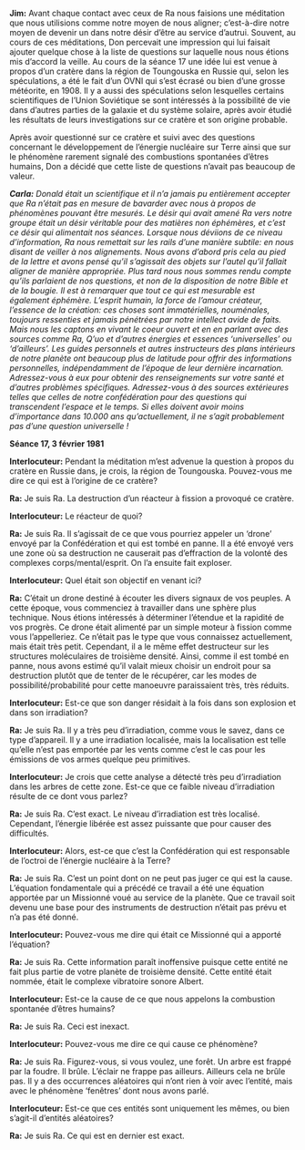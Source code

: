 <p><strong>Jim:</strong> Avant chaque contact avec ceux de Ra nous faisions une méditation que nous utilisions comme notre moyen de nous aligner; c’est-à-dire notre moyen de devenir un dans notre désir d’être au service d’autrui. Souvent, au cours de ces méditations, Don percevait une impression qui lui faisait ajouter quelque chose à la liste de questions sur laquelle nous nous étions mis d’accord la veille. Au cours de la séance 17 une idée lui est venue à propos d’un cratère dans la région de Toungouska en Russie qui, selon les spéculations, a été le fait d’un OVNI qui s’est écrasé ou bien d’une grosse météorite, en 1908. Il y a aussi des spéculations selon lesquelles certains scientifiques de l’Union Soviétique se sont intéressés à la possibilité de vie dans d’autres parties de la galaxie et du système solaire, après avoir étudié les résultats de leurs investigations sur ce cratère et son origine probable.</p>
<p>Après avoir questionné sur ce cratère et suivi avec des questions concernant le développement de l’énergie nucléaire sur Terre ainsi que sur le phénomène rarement signalé des combustions spontanées d’êtres humains, Don a décidé que cette liste de questions n’avait pas beaucoup de valeur.</p>
<p><em><strong>Carla:</strong> Donald était un scientifique et il n’a jamais pu entièrement accepter que Ra n’était pas en mesure de bavarder avec nous à propos de phénomènes pouvant être mesurés. Le désir qui avait amené Ra vers notre groupe était un désir véritable pour des matières non éphémères, et c’est ce désir qui alimentait nos séances. Lorsque nous déviions de ce niveau d’information, Ra nous remettait sur les rails d’une manière subtile: en nous disant de veiller à nos alignements. Nous avons d’abord pris cela au pied de la lettre et avons pensé qu’il s’agissait des objets sur l’autel qu’il fallait aligner de manière appropriée. Plus tard nous nous sommes rendu compte qu’ils parlaient de nos questions, et non de la disposition de notre Bible et de la bougie. Il est à remarquer que tout ce qui est mesurable est également éphémère. L’esprit humain, la force de l’amour créateur, l’essence de la création: ces choses sont immatérielles, nouménales, toujours ressenties et jamais pénétrées par notre intellect avide de faits. Mais nous les captons en vivant le coeur ouvert et en en parlant avec des sources comme Ra, Q’uo et d’autres énergies et essences ‘universelles’ ou ‘d’ailleurs’. Les guides personnels et autres instructeurs des plans intérieurs de notre planète ont beaucoup plus de latitude pour offrir des informations personnelles, indépendamment de l’époque de leur dernière incarnation. Adressez-vous à eux pour obtenir des renseignements sur votre santé et d’autres problèmes spécifiques. Adressez-vous à des sources extérieures telles que celles de notre confédération pour des questions qui transcendent l’espace et le temps. Si elles doivent avoir moins d’importance dans 10.000 ans qu’actuellement, il ne s’agit probablement pas d’une question universelle !</em></p>
<p><strong>Séance 17, 3 février 1981</strong></p>
<p><strong>Interlocuteur:</strong> Pendant la méditation m’est advenue la question à propos du cratère en Russie dans, je crois, la région de Toungouska. Pouvez-vous me dire ce qui est à l’origine de ce cratère?</p>
<p><strong>Ra:</strong> Je suis Ra. La destruction d’un réacteur à fission a provoqué ce cratère.</p>
<p><strong>Interlocuteur:</strong> Le réacteur de quoi?</p>
<p><strong>Ra:</strong> Je suis Ra. Il s’agissait de ce que vous pourriez appeler un ‘drone’ envoyé par la Confédération et qui est tombé en panne. Il a été envoyé vers une zone où sa destruction ne causerait pas d’effraction de la volonté des complexes corps/mental/esprit. On l’a ensuite fait exploser.</p>
<p><strong>Interlocuteur:</strong> Quel était son objectif en venant ici?</p>
<p><strong>Ra:</strong> C’était un drone destiné à écouter les divers signaux de vos peuples. A cette époque, vous commenciez à travailler dans une sphère plus technique. Nous étions intéressés à déterminer l’étendue et la rapidité de vos progrès. Ce drone était alimenté par un simple moteur à fission comme vous l’appelleriez. Ce n’était pas le type que vous connaissez actuellement, mais était très petit. Cependant, il a le même effet destructeur sur les structures moléculaires de troisième densité. Ainsi, comme il est tombé en panne, nous avons estimé qu’il valait mieux choisir un endroit pour sa destruction plutôt que de tenter de le récupérer, car les modes de possibilité/probabilité pour cette manoeuvre paraissaient très, très réduits.</p>
<p><strong>Interlocuteur:</strong> Est-ce que son danger résidait à la fois dans son explosion et dans son irradiation?</p>
<p><strong>Ra:</strong> Je suis Ra. Il y a très peu d’irradiation, comme vous le savez, dans ce type d’appareil. Il y a une irradiation localisée, mais la localisation est telle qu’elle n’est pas emportée par les vents comme c’est le cas pour les émissions de vos armes quelque peu primitives.</p>
<p><strong>Interlocuteur:</strong> Je crois que cette analyse a détecté très peu d’irradiation dans les arbres de cette zone. Est-ce que ce faible niveau d’irradiation résulte de ce dont vous parlez?</p>
<p><strong>Ra:</strong> Je suis Ra. C’est exact. Le niveau d’irradiation est très localisé. Cependant, l’énergie libérée est assez puissante que pour causer des difficultés.</p>
<p><strong>Interlocuteur:</strong> Alors, est-ce que c’est la Confédération qui est responsable de l’octroi de l’énergie nucléaire à la Terre?</p>
<p><strong>Ra:</strong> Je suis Ra. C’est un point dont on ne peut pas juger ce qui est la cause. L’équation fondamentale qui a précédé ce travail a été une équation apportée par un Missionné voué au service de la planète. Que ce travail soit devenu une base pour des instruments de destruction n’était pas prévu et n’a pas été donné.</p>
<p><strong>Interlocuteur:</strong> Pouvez-vous me dire qui était ce Missionné qui a apporté l’équation?</p>
<p><strong>Ra:</strong> Je suis Ra. Cette information paraît inoffensive puisque cette entité ne fait plus partie de votre planète de troisième densité. Cette entité était nommée, était le complexe vibratoire sonore Albert.</p>
<p><strong>Interlocuteur:</strong> Est-ce la cause de ce que nous appelons la combustion spontanée d’êtres humains?</p>
<p><strong>Ra:</strong> Je suis Ra. Ceci est inexact.</p>
<p><strong>Interlocuteur:</strong> Pouvez-vous me dire ce qui cause ce phénomène?</p>
<p><strong>Ra:</strong> Je suis Ra. Figurez-vous, si vous voulez, une forêt. Un arbre est frappé par la foudre. Il brûle. L’éclair ne frappe pas ailleurs. Ailleurs cela ne brûle pas. Il y a des occurrences aléatoires qui n’ont rien à voir avec l’entité, mais avec le phénomène ‘fenêtres’ dont nous avons parlé.</p>
<p><strong>Interlocuteur:</strong> Est-ce que ces entités sont uniquement les mêmes, ou bien s’agit-il d’entités aléatoires?</p>
<p><strong>Ra:</strong> Je suis Ra. Ce qui est en dernier est exact.</p>